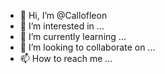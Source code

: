 - 👋 Hi, I’m @Callofleon
- 👀 I’m interested in ...
- 🌱 I’m currently learning ...
- 💞️ I’m looking to collaborate on ...
- 📫 How to reach me ...

<!---
Callofleon/Callofleon is a ✨ special ✨ repository because its `README.md` (this file) appears on your GitHub profile.
You can click the Preview link to take a look at your changes.
--->
